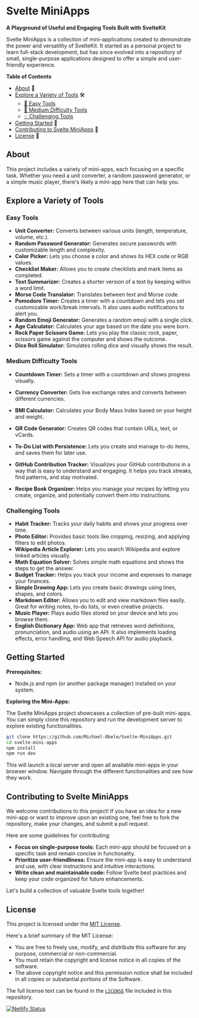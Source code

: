# Svelte MiniApps

**A Playground of Useful and Engaging Tools Built with SvelteKit**

Svelte MiniApps is a collection of mini-applications created to demonstrate the power and versatility of SvelteKit. It started as a personal project to learn full-stack development, but has since evolved into a repository of small, single-purpose applications designed to offer a simple and user-friendly experience.

**Table of Contents**

- [About](#about) 📝
- [Explore a Variety of Tools](#explore-a-variety-of-tools) 🛠️
  - [🌟 Easy Tools](#easy-tools)
  - [🚀 Medium Difficulty Tools](#medium-difficulty-tools)
  - [💡 Challenging Tools](#challenging-tools)
- [Getting Started](#getting-started) 🏁
- [Contributing to Svelte MiniApps](#contributing-to-svelte-miniapps) 🤝
- [License](#license) 📄



## About

This project includes a variety of mini-apps, each focusing on a specific task. Whether you need a unit converter, a random password generator, or a simple music player, there's likely a mini-app here that can help you.

## Explore a Variety of Tools

### Easy Tools

- **Unit Converter:** Converts between various units (length, temperature, volume, etc.).
- **Random Password Generator:** Generates secure passwords with customizable length and complexity.
- **Color Picker:** Lets you choose a color and shows its HEX code or RGB values.
- **Checklist Maker:** Allows you to create checklists and mark items as completed.
- **Text Summarizer:** Creates a shorter version of a text by keeping within a word limit.
- **Morse Code Translator:** Translates between text and Morse code.
- **Pomodoro Timer:** Creates a timer with a countdown and lets you set customizable work/break intervals. It also uses audio notifications to alert you.
- **Random Emoji Generator:** Generates a random emoji with a single click.
- **Age Calculator:** Calculates your age based on the date you were born.
- **Rock Paper Scissors Game:** Lets you play the classic rock, paper, scissors game against the computer and shows the outcome.
- **Dice Roll Simulator:** Simulates rolling dice and visually shows the result.

### Medium Difficulty Tools

- **Countdown Timer:** Sets a timer with a countdown and shows progress visually.
- **Currency Converter:** Gets live exchange rates and converts between different currencies.
- **BMI Calculator:** Calculates your Body Mass Index based on your height and weight.

- **QR Code Generator:** Creates QR codes that contain URLs, text, or vCards.
- **To-Do List with Persistence:** Lets you create and manage to-do items, and saves them for later use.
- **GitHub Contribution Tracker:** Visualizes your GitHub contributions in a way that is easy to understand and engaging. It helps you track streaks, find patterns, and stay motivated.
- **Recipe Book Organizer:** Helps you manage your recipes by letting you create, organize, and potentially convert them into instructions.

### Challenging Tools

- **Habit Tracker:** Tracks your daily habits and shows your progress over time.
- **Photo Editor:** Provides basic tools like cropping, resizing, and applying filters to edit photos.
- **Wikipedia Article Explorer:** Lets you search Wikipedia and explore linked articles visually.
- **Math Equation Solver:** Solves simple math equations and shows the steps to get the answer.
- **Budget Tracker:** Helps you track your income and expenses to manage your finances.
- **Simple Drawing App:** Lets you create basic drawings using lines, shapes, and colors.
- **Markdown Editor:** Allows you to edit and view markdown files easily. Great for writing notes, to-do lists, or even creative projects. 
- **Music Player:** Plays audio files stored on your device and lets you browse them.
- **English Dictionary App:** Web app that retrieves word definitions, pronunciation, and audio using an API. It also implements loading effects, error handling, and Web Speech API for audio playback.

## Getting Started

**Prerequisites:**

- Node.js and npm (or another package manager) installed on your system.

**Exploring the Mini-Apps:**

The Svelte MiniApps project showcases a collection of pre-built mini-apps. You can simply clone this repository and run the development server to explore existing functionalities.

```bash
git clone https://github.com/Michael-Obele/Svelte-MiniApps.git
cd svelte-mini-apps
npm install  
npm run dev  
```

This will launch a local server and open all available mini-apps in your browser window. Navigate through the different functionalities and see how they work.

## Contributing to Svelte MiniApps

We welcome contributions to this project! If you have an idea for a new mini-app or want to improve upon an existing one, feel free to fork the repository, make your changes, and submit a pull request.

Here are some guidelines for contributing:

- **Focus on single-purpose tools:** Each mini-app should be focused on a specific task and remain concise in functionality.
- **Prioritize user-friendliness:** Ensure the mini-app is easy to understand and use, with clear instructions and intuitive interactions.
- **Write clean and maintainable code:** Follow Svelte best practices and keep your code organized for future enhancements.

Let's build a collection of valuable Svelte tools together!

## License

This project is licensed under the [MIT License](https://opensource.org/licenses/mit).

Here's a brief summary of the MIT License:

- You are free to freely use, modify, and distribute this software for any purpose, commercial or non-commercial.
- You must retain the copyright and license notice in all copies of the software.
- The above copyright notice and this permission notice shall be included in all copies or substantial portions of the Software.

The full license text can be found in the [`LICENSE`](LICENSE) file included in this repository.

[![Netlify Status](https://api.netlify.com/api/v1/badges/0d21d41b-36d1-4e3e-9d4a-897788f50b7b/deploy-status)](https://app.netlify.com/sites/svelte-mini-apps/deploys)
